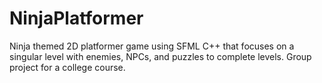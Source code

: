 # NinjaPlatformer
Ninja themed 2D platformer game using SFML C++ that focuses on a singular level with enemies, NPCs, and puzzles to complete levels. Group project for a college course.
